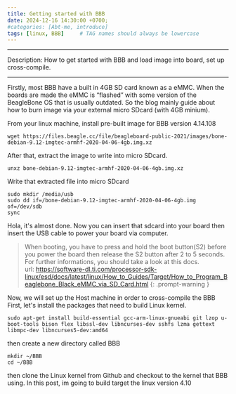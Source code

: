 ```yaml
---
title: Getting started with BBB
date: 2024-12-16 14:30:00 +0700;
#categories: [Abt-me, introduce]
tags: [linux, BBB]     # TAG names should always be lowercase
---
```


---
Description: How to get started with BBB and load image into board, set up cross-compile.


---
Firstly, most BBB have a built in 4GB SD card known as a eMMC. When the boards are made the eMMC is “flashed” with some version of the BeagleBone OS that is usually outdated. So the blog mainly guide about how to burn image via your external micro SDcard (with 4GB minium).

From your linux machine, install pre-built image for BBB version 4.14.108
``` 
wget https://files.beagle.cc/file/beagleboard-public-2021/images/bone-debian-9.12-imgtec-armhf-2020-04-06-4gb.img.xz
```
After that, extract the image to write into micro SDcard.
```
unxz bone-debian-9.12-imgtec-armhf-2020-04-06-4gb.img.xz
```
Write that extracted file into micro SDcard
```shell
sudo mkdir /media/usb
sudo dd if=/bone-debian-9.12-imgtec-armhf-2020-04-06-4gb.img of=/dev/sdb
sync
```
Hola, it's almost done. Now you can insert that sdcard into your board then insert the USB cable to power your board via computer. 
> When booting, you have to press and hold the boot button(S2) before you power the board then release the S2 button after 2 to 5 seconds. For further informations, you should take a look at this docs.  
> url: https://software-dl.ti.com/processor-sdk-linux/esd/docs/latest/linux/How_to_Guides/Target/How_to_Program_Beaglebone_Black_eMMC_via_SD_Card.html
{: .prompt-warning }

Now, we will set up the Host machine in order to cross-compile the BBB
First, let's install the packages that need to build Linux kernel.
```
sudo apt-get install build-essential gcc-arm-linux-gnueabi git lzop u-boot-tools bison flex libssl-dev libncurses-dev sshfs lzma gettext libmpc-dev libncurses5-dev:amd64
```

then create a new directory called BBB
```shell
mkdir ~/BBB
cd ~/BBB
```
then clone the Linux kernel from Github and checkout to the kernel that BBB using. In this post, im going to build target the linux version 4.10